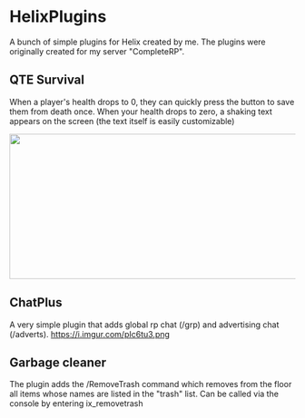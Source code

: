 # HelixPlugins
A bunch of simple plugins for Helix created by me.
The plugins were originally created for my server "CompleteRP".

## QTE Survival
When a player's health drops to 0, they can quickly press the button to save them from death once.
When your health drops to zero, a shaking text appears on the screen (the text itself is easily customizable)
<p align="center">
  <img width="550" height="256" src="(https://i.imgur.com/9Mqh2e0.jpeg)">
</p>

## ChatPlus
A very simple plugin that adds global rp chat (/grp) and advertising chat (/adverts).
https://i.imgur.com/pIc6tu3.png

## Garbage cleaner
The plugin adds the /RemoveTrash command which removes from the floor all items whose names are listed in the "trash" list.
Can be called via the console by entering ix_removetrash
